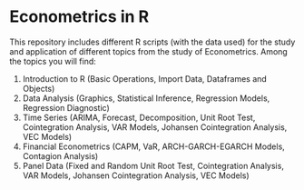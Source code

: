 # Econometrics in R

This repository includes different R scripts (with the data used) for the study and application of different topics from the study of Econometrics.
Among the topics you will find:
1. Introduction to R (Basic Operations, Import Data, Dataframes and Objects)
2. Data Analysis (Graphics, Statistical Inference, Regression Models, Regression Diagnostic)
4. Time Series (ARIMA, Forecast, Decomposition, Unit Root Test, Cointegration Analysis, VAR Models, Johansen Cointegration Analysis, VEC Models)
5. Financial Econometrics (CAPM, VaR, ARCH-GARCH-EGARCH Models, Contagion Analysis)
7. Panel Data (Fixed and Random Unit Root Test, Cointegration Analysis, VAR Models, Johansen Cointegration Analysis, VEC Models)
